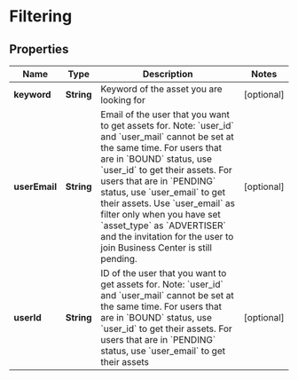 # Filtering

## Properties
Name | Type | Description | Notes
------------ | ------------- | ------------- | -------------
**keyword** | **String** | Keyword of the asset you are looking for |  [optional]
**userEmail** | **String** | Email of the user that you want to get assets for. Note: &#x60;user_id&#x60; and &#x60;user_mail&#x60; cannot be set at the same time. For users that are in &#x60;BOUND&#x60; status, use &#x60;user_id&#x60; to get their assets. For users that are in &#x60;PENDING&#x60; status, use &#x60;user_email&#x60; to get their assets. Use &#x60;user_email&#x60; as filter only when you have set &#x60;asset_type&#x60; as &#x60;ADVERTISER&#x60; and the invitation for the user to join Business Center is still pending. |  [optional]
**userId** | **String** | ID of the user that you want to get assets for. Note: &#x60;user_id&#x60; and &#x60;user_mail&#x60; cannot be set at the same time. For users that are in &#x60;BOUND&#x60; status, use &#x60;user_id&#x60; to get their assets. For users that are in &#x60;PENDING&#x60; status, use &#x60;user_email&#x60; to get their assets |  [optional]
